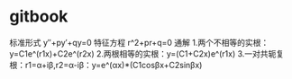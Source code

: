 # gitbook

标准形式
y″+py′+qy=0
特征方程
r^2+pr+q=0
通解
1.两个不相等的实根：y=C1e^(r1x)+C2e^(r2x)
2.两根相等的实根：y=(C1+C2x)e^(r1x)
3.一对共轭复根：r1=α+iβ,r2=α-iβ：y=e^(αx)*(C1cosβx+C2sinβx)